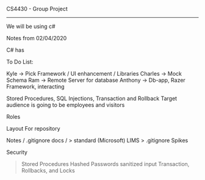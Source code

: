 CS4430 - Group Project

----------------------

We will be using c#

Notes from 02/04/2020

C# has

To Do List:

Kyle -> Pick Framework / UI enhancement / Libraries
Charles -> Mock Schema
Ram -> Remote Server for database
Anthony -> Db-app, Razer Framework, interacting 

Stored Procedures, SQL Injections, Transaction and Rollback
Target audience is going to be employees and visitors

Roles

Layout For repository

Notes / .gitignore
docs / 
	> standard (Microsoft)
LIMS 
	> .gitignore
Spikes

Security
 > Stored Procedures
 > Hashed Passwords
 > sanitized input
 > Transaction, Rollbacks, and Locks